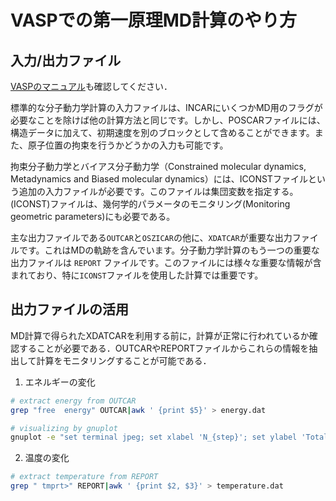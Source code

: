 

# VASPでの第一原理MD計算のやり方

## 入力/出力ファイル
[VASPのマニュアル](https://www.vasp.at/wiki/index.php/Category:Molecular_dynamics)も確認してください．

標準的な分子動力学計算の入力ファイルは、INCARにいくつかMD用のフラグが必要なことを除けば他の計算方法と同じです。しかし、POSCARファイルには、構造データに加えて、初期速度を別のブロックとして含めることができます。また、原子位置の拘束を行うかどうかの入力も可能です。

拘束分子動力学とバイアス分子動力学（Constrained molecular dynamics, Metadynamics and Biased molecular dynamics）には、ICONSTファイルという追加の入力ファイルが必要です。このファイルは集団変数を指定する。(ICONST)ファイルは、幾何学的パラメータのモニタリング(Monitoring geometric parameters)にも必要である。

主な出力ファイルである`OUTCAR`と`OSZICAR`の他に、`XDATCAR`が重要な出力ファイルです。これはMDの軌跡を含んでいます。分子動力学計算のもう一つの重要な出力ファイルは `REPORT` ファイルです。このファイルには様々な重要な情報が含まれており、特に`ICONST`ファイルを使用した計算では重要です。



## 出力ファイルの活用
MD計算で得られたXDATCARを利用する前に，計算が正常に行われているか確認することが必要である．OUTCARやREPORTファイルからこれらの情報を抽出して計算をモニタリングすることが可能である．

1. エネルギーの変化

``` bash
# extract energy from OUTCAR 
grep "free  energy" OUTCAR|awk ' {print $5}' > energy.dat

# visualizing by gnuplot
gnuplot -e "set terminal jpeg; set xlabel 'N_{step}'; set ylabel 'Total energy (eV/cell)';set style data lines; plot 'energy.dat'" > energy.jpg
```

2. 温度の変化

```bash
# extract temperature from REPORT
grep " tmprt>" REPORT|awk ' {print $2, $3}' > temperature.dat
```
